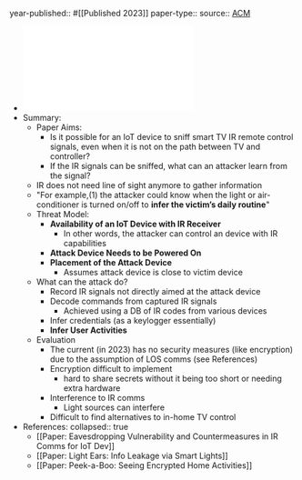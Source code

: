 year-published:: #[[Published 2023]] 
paper-type:: 
source:: [ACM](https://dl.acm.org/doi/10.5555/3620237.3620492)

- ![HOMESPY:  the invisible sniffer of infrared remote control of smart TVs](../assets/usenixsecurity23-huang_1733346018950_0.pdf)
- Summary:
	- Paper Aims:
		- Is it possible for an IoT device to sniff smart TV IR remote control signals, even when it is not on the path between TV and controller?
		- If the IR signals can be sniffed, what can an attacker learn from the signal?
	- IR does not need line of sight anymore to gather information
	- "For example,(1) the attacker could know when the light or air-conditioner is turned on/off to __infer the victim’s daily routine__"
	- Threat Model:
		- **Availability of an IoT Device with IR Receiver**
			- In other words, the attacker can control an device with IR capabilities
		- **Attack Device Needs to be Powered On**
		- **Placement of the Attack Device**
			- Assumes attack device is close to victim device
	- What can the attack do?
		- Record IR signals not directly aimed at the attack device
		- Decode commands from captured IR signals
			- Achieved using a DB of IR codes from various devices
		- Infer credentials (as a keylogger essentially)
		- __Infer User Activities__
	- Evaluation
		- The current (in 2023) has no security measures (like encryption) due to the assumption of LOS comms (see References)
		- Encryption  difficult to implement
			- hard to share secrets without it being too short or needing extra hardware
		- Interference to IR comms
			- Light sources can interfere
		- Difficult to find alternatives to in-home TV control
- References:
  collapsed:: true
	- [[Paper: Eavesdropping Vulnerability and Countermeasures in IR Comms for IoT Dev]]
	- [[Paper: Light Ears: Info Leakage via Smart Lights]]
	- [[Paper: Peek-a-Boo: Seeing Encrypted Home Activities]]